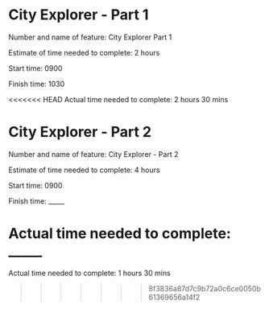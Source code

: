 # City Explorer - Part 1

Number and name of feature: City Explorer Part 1

Estimate of time needed to complete: 2 hours

Start time: 0900

Finish time: 1030

<<<<<<< HEAD
Actual time needed to complete: 2 hours 30 mins

# City Explorer - Part 2

Number and name of feature: City Explorer - Part 2

Estimate of time needed to complete: 4 hours

Start time: 0900

Finish time: _____

Actual time needed to complete: _____
=======
Actual time needed to complete: 1 hours 30 mins
>>>>>>> 8f3836a87d7c9b72a0c6ce0050b61369656a14f2
